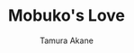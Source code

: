 --- 
slug: "mobuko-s-love"
title: "Mobuko's Love"
publishdate: "2019-01-06"
src: "https://365manga.net/manga/mobuko-s-love"
author: "Tamura Akane"
image: "https://data.365manga.net/images/thumbnails/32555-mobuko-s-love.jpg"
tags: ["Drama","School life","Seinen","Slice of life"]
chapters: ["Chapter 4 ","Chapter 3 ","Chapter 2 ","Chapter 1"]
chapterlinks: ["https://365manga.net/mobuko-s-love/chapter-4.html","https://365manga.net/mobuko-s-love/chapter-3.html","https://365manga.net/mobuko-s-love/chapter-2.html","https://365manga.net/mobuko-s-love/chapter-1.html"]
description: "Nobuko Tanaka is a college student working part-time at a supermarket. Due to her shy and plain nature, her name is constantly mistaken for “Mobuko,” which has the kanji for “supporting role”. So when she develops feelings for her kind co-worker, Irie, will she be able to gather her courage and grow closer to him? Will this “supporting role” actress finally get a chance in the romantic spotlight?"
---